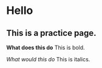 # Hello

## This is a practice page.
**What does this do**
This is bold.

_What would this do_
This is italics.

